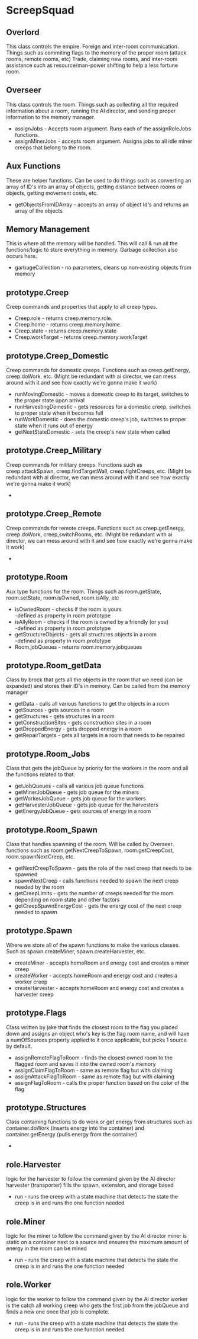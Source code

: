# ScreepSquad
  <h2>Overlord</h2>
  This class controls the empire. Foreign and inter-room communication. Things such as commiting flags to the memory of the proper room (attack rooms, remote rooms, etc) Trade, claiming new rooms, and inter-room assistance such as resource/man-power shifting to help a less fortune room.
  
  <h2>Overseer</h2>
  This class controls the room. Things such as collecting all the required information about a room, running the AI director, and sending proper information to the memory manager.
  
  <ul>
  <li> assignJobs - Accepts room argument. Runs each of the assignRoleJobs functions.
  <li> assignMinerJobs - accepts room argument. Assigns jobs to all idle miner creeps that belong to the room.</li>
  </ul>
  <h2>Aux Functions</h2>
  These are helper functions. Can be used to do things such as converting an array of ID's into an array of objects, getting distance between rooms or objects, getting movement costs, etc.
  
  <ul>
  <li>getObjectsFromIDArray - accepts an array of object Id's and returns an array of the objects</li>
  </ul>
  <h2>Memory Management</h2>
  This is where all the memory will be handled. This will call & run all the functions/logic to store everything in memory. Garbage collection also occurs here.
  
  <ul>
  <li>garbageCollection - no parameters, cleans up non-existing objects from memory</li>
  </ul>
  <h2>prototype.Creep</h2>
  Creep commands and properties that apply to all creep types.
  <ul>
  <li> Creep.role - returns creep.memory.role.</li>
  <li> Creep.home - returns creep.memory.home.</li>
  <li> Creep.state - returns creep.memory.state</li>
  <li> Creep.workTarget - returns creep.memory.workTarget</li>
  </ul>
  <h2>prototype.Creep_Domestic</h2>
  Creep commands for domestic creeps. Functions such as creep.getEnergy, creep.doWork, etc. (Might be redundant with ai director, we can mess around with it and see how exactly we're gonna make it work)
  
  <ul>
  <li>runMovingDomestic - moves a domestic creep to its target, switches to the proper state upon arrival</li>
  <li>runHarvestingDomestic - gets resources for a domestic creep, switches to proper state when it becomes full</li>
  <li>runWorkDomestic - does the domestic creep's job, switches to proper state when it runs out of energy</li>
  <li>getNextStateDomestic - sets the creep's new state when called</li>
  </ul>
  
  <h2>prototype.Creep_Military</h2>
  Creep commands for military creeps. Functions such as creep.attackSpawn, creep.findTargetWall, creep.fightCreeps, etc. (Might be redundant with ai director, we can mess around with it and see how exactly we're gonna make it work)
  
  <ul>
  <li></li>
  </ul>
  
  <h2>prototype.Creep_Remote</h2>
  Creep commands for remote creeps. Functions such as creep.getEnergy, creep.doWork, creep,switchRooms, etc. (Might be redundant with ai director, we can mess around with it and see how exactly we're gonna make it work)
  
  <ul>
  <li></li>
  </ul>
  
  <h2>prototype.Room</h2>
  Aux type functions for the room. Things such as room.getState, room.setState, room.isOwned, room.isAlly, etc
  
  <ul>
  <li>isOwnedRoom - checks if the room is yours</li>
      -defined as property in room.prototype
  <li>isAllyRoom - checks if the room is owned by a friendly (or you)</li>
      -defined as property in room.prototype
  <li>getStructureObjects - gets all structures objects in a room</li>
      -defined as property in room.prototype
  <li>Room.jobQueues - returns room.memory.jobqueues </li>
  </ul>
  
  <h2>prototype.Room_getData</h2>
  Class by brock that gets all the objects in the room that we need (can be expanded) and stores their ID's in memory. Can be called from the memory manager
  
  <ul>
  <li>getData - calls all various functions to get the objects in a room</li>
  <li>getSources - gets sources in a room</li>
  <li>getStructures - gets structures in a room</li>
  <li>getConstructionSites - gets construction sites in a room</li>
  <li>getDroppedEnergy - gets dropped energy in a room</li>
  <li>getRepairTargets - gets all targets in a room that needs to be repaired</li>
  </ul>
  
  <h2>prototype.Room_Jobs</h2>
  Class that gets the jobQueue by priority for the workers in the room and all the functions related to that.
  
  <ul>
  <li>getJobQueues - calls all various job queue functions</li>
  <li>getMinerJobQueue - gets job queue for the miners</li>
  <li>getWorkerJobQueue - gets job queue for the workers</li>
  <li>getHarvesterJobQueue - gets job queue for the harvesters</li>
  <li>getEnergyJobQueue - gets sources of energy in a room</li>
  </ul>
  
  <h2>prototype.Room_Spawn</h2>
  Class that handles spawning of the room. Will be called by Overseer. functions such as room.getNextCreepToSpawn, room.getCreepCost, room.spawnNextCreep, etc.
  
  <ul>
  <li>getNextCreepToSpawn - gets the role of the next creep that needs to be spawned</li>
  <li>spawnNextCreep - calls functions needed to spawn the next creep needed by the room</li>
  <li>getCreepLimits - gets the number of creeps needed for the room depending on room state and other factors</li>
  <li>getCreepSpawnEnergyCost - gets the energy cost of the next creep needed to spawn</li>
  </ul>
  
  <h2>prototype.Spawn</h2>
  Where we store all of the spawn functions to make the various classes. Such as spawn.createMiner, spawn.createHarvester, etc.
  
  <ul>
  <li>createMiner - accepts homeRoom and energy cost and creates a miner creep</li>
  <li>createWorker - accepts homeRoom and energy cost and creates a worker creep</li>
  <li>createHarvester - accepts homeRoom and energy cost and creates a harvester creep</li>
  </ul>
  
  <h2>prototype.Flags</h2>
  Class written by jake that finds the closest room to the flag you placed down and assigns an object who's key is the flag room name, and will have a numOfSources property applied to it once applicable, but picks 1 source by default.
  
  <ul>
  <li>assignRemoteFlagToRoom - finds the closest owned room to the flagged room and saves it into the owned room's memory</li>
  <li>assignClaimFlagToRoom - same as remote flag but with claiming</li>
  <li>assignAttackFlagToRoom - same as remote flag but with claiming</li>
  <li>assignFlagToRoom - calls the proper function based on the color of the flag</li>
  </ul>
  
  <h2>prototype.Structures</h2>
  Class containing functions to do work or get energy from structures such as container.doWork (inserts energy into the container) and container.getEnergy (pulls energy from the container)
  
  <ul>
  <li></li>
  </ul>
  
  <h2>role.Harvester</h2>
  logic for the harvester to follow the command given by the AI director
  harvester (transporter) fills the spawn, extension, and storage based
  
  <ul>
  <li>run - runs the creep with a state machine that detects the state the creep is in and runs the one function needed</li>
  </ul>
  
  <h2>role.Miner</h2>
  logic for the miner to follow the command given by the AI director
  miner is static on a container next to a source and ensures the maximum amount of energy in the room can be mined
  
  <ul>
  <li>run - runs the creep with a state machine that detects the state the creep is in and runs the one function needed</li>
  </ul>
  
  <h2>role.Worker</h2>
  logic for the worker to follow the command given by the AI director
  worker is the catch all working creep who gets the first job from the jobQueue and finds a new one once that job is complete.
  
  <ul>
  <li>run - runs the creep with a state machine that detects the state the creep is in and runs the one function needed</li>
  </ul>
